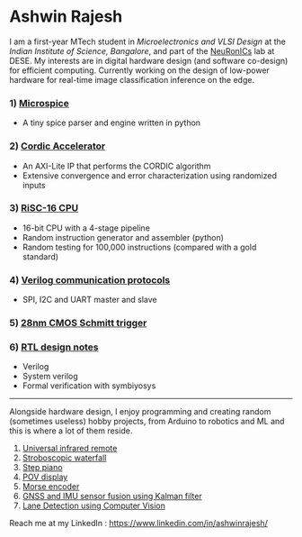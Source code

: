 # Ashwin Rajesh

I am a first-year MTech student in *Microelectronics and VLSI Design* at the *Indian Institute of Science, Bangalore*, and part of the [NeuRonICs](https://labs.dese.iisc.ac.in/neuronics/) lab at DESE. My interests are in digital hardware design (and software co-design) for efficient computing. Currently working on the design of low-power hardware for real-time image classification inference on the edge.

### 1) [Microspice](https://github.com/Ashwin-Rajesh/microspice)
- A tiny spice parser and engine written in python
### 2) [Cordic Accelerator](https://github.com/Ashwin-Rajesh/Cordic_accelerator)
- An AXI-Lite IP that performs the CORDIC algorithm
- Extensive convergence and error characterization using randomized inputs
### 3) [RiSC-16 CPU](https://github.com/Ashwin-Rajesh/RiSC-16)
- 16-bit CPU with a 4-stage pipeline
- Random instruction generator and assembler (python)
- Random testing for 100,000 instructions (compared with a gold standard)
### 4) [Verilog communication protocols](https://github.com/Ashwin-Rajesh/Verilog_comm)
- SPI, I2C and UART master and slave
### 5) [28nm CMOS Schmitt trigger](https://github.com/Ashwin-Rajesh/CMOS_Schmitt)
### 6) [RTL design notes](https://github.com/Ashwin-Rajesh/RTL_Notes)
- Verilog
- System verilog
- Formal verification with symbiyosys

---

Alongside hardware design, I enjoy programming and creating random (sometimes useless) hobby projects, from Arduino to robotics and ML and this is where a lot of them reside.

1) [Universal infrared remote](https://github.com/Ashwin-Rajesh/UniversalRemote_ESP32)
2) [Stroboscopic waterfall](https://github.com/Ashwin-Rajesh/Quintessence-StroboscopicWater)
3) [Step piano](https://github.com/Ashwin-Rajesh/Quintessence-StepPiano)
4) [POV display](https://github.com/Ashwin-Rajesh/POV-display)
5) [Morse encoder](https://github.com/Ashwin-Rajesh/Morse-Sender)
6) [GNSS and IMU sensor fusion using Kalman filter](https://github.com/Ashwin-Rajesh/Kalman_filter_carla)
7) [Lane Detection using Computer Vision](https://github.com/Ashwin-Rajesh/LaneDetection)

Reach me at my LinkedIn : https://www.linkedin.com/in/ashwinrajesh/
